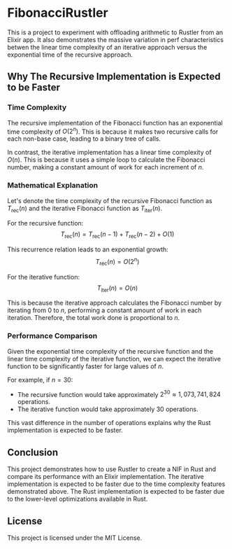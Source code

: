 # FibonacciRustler

This is a project to experiment with offloading arithmetic to Rustler from an Elixir app. It also demonstrates the massive variation in perf characteristics betwen the linear time complexity of an iterative approach versus the exponential time of the recursive approach.

## Why The Recursive Implementation is Expected to be Faster

### Time Complexity

The recursive implementation of the Fibonacci function has an exponential time complexity of $O(2^n)$. This is because it makes two recursive calls for each non-base case, leading to a binary tree of calls.

In contrast, the iterative implementation has a linear time complexity of $O(n)$. This is because it uses a simple loop to calculate the Fibonacci number, making a constant amount of work for each increment of $n$.

### Mathematical Explanation

Let's denote the time complexity of the recursive Fibonacci function as $T_{\text{rec}}(n)$ and the iterative Fibonacci function as $T_{\text{iter}}(n)$.

For the recursive function:
$$
T_{\text{rec}}(n) = T_{\text{rec}}(n-1) + T_{\text{rec}}(n-2) + O(1)
$$

This recurrence relation leads to an exponential growth:
$$
T_{\text{rec}}(n) = O(2^n)
$$

For the iterative function:
$$
T_{\text{iter}}(n) = O(n)
$$

This is because the iterative approach calculates the Fibonacci number by iterating from 0 to $n$, performing a constant amount of work in each iteration. Therefore, the total work done is proportional to $n$.

### Performance Comparison

Given the exponential time complexity of the recursive function and the linear time complexity of the iterative function, we can expect the iterative function to be significantly faster for large values of $n$.

For example, if $n = 30$:
- The recursive function would take approximately $2^{30} \approx 1,073,741,824$ operations.
- The iterative function would take approximately $30$ operations.

This vast difference in the number of operations explains why the Rust implementation is expected to be faster.

## Conclusion

This project demonstrates how to use Rustler to create a NIF in Rust and compare its performance with an Elixir implementation. The iterative implementation is expected to be faster due to the time complexity features demonstrated above. The Rust implementation is expected to be faster due to the lower-level optimizations available in Rust.

## License

This project is licensed under the MIT License.